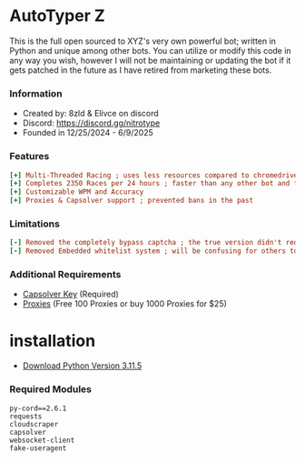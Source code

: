 # AutoTyper Z
This is the full open sourced to XYZ's very own powerful bot; written in Python and unique among other bots. You can utilize or modify this code in any way you wish, however I will not be maintaining or updating the bot if it gets patched in the future as I have retired from marketing these bots.

### Information
- Created by: 8zld & Elivce on discord
- Discord: https://discord.gg/nitrotype
- Founded in 12/25/2024 - 6/9/2025

### Features
```ini
[+] Multi-Threaded Racing ; uses less resources compared to chromedrivers or google itself
[+] Completes 2350 Races per 24 hours ; faster than any other bot and faster than auto reload
[+] Customizable WPM and Accuracy
[+] Proxies & Capsolver support ; prevented bans in the past
```
### Limitations
```ini
[-] Removed the completely bypass captcha ; the true version didn't require capsolver
[-] Removed Embedded whitelist system ; will be confusing for others to use
```
### Additional Requirements
- [Capsolver Key](https://dashboard.capsolver.com/passport/register?inviteCode=StGPg6LhBb5j) (Required)
- [Proxies](https://proxyscrape.com/?ref=mde3odr) (Free 100 Proxies or buy 1000 Proxies for $25)

# installation
- [Download Python Version 3.11.5](https://www.python.org/downloads/release/python-3115/)
### Required Modules
```
py-cord==2.6.1
requests
cloudscraper
capsolver
websocket-client
fake-useragent
```
